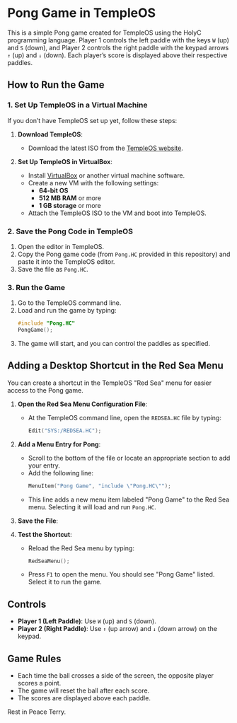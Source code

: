 # Pong Game in TempleOS

This is a simple Pong game created for TempleOS using the HolyC programming language. Player 1 controls the left paddle with the keys `W` (up) and `S` (down), and Player 2 controls the right paddle with the keypad arrows `↑` (up) and `↓` (down). Each player’s score is displayed above their respective paddles.

## How to Run the Game

### 1. Set Up TempleOS in a Virtual Machine

If you don’t have TempleOS set up yet, follow these steps:

1. **Download TempleOS**:
   - Download the latest ISO from the [TempleOS website](https://templeos.org/).

2. **Set Up TempleOS in VirtualBox**:
   - Install [VirtualBox](https://www.virtualbox.org/) or another virtual machine software.
   - Create a new VM with the following settings:
     - **64-bit OS**
     - **512 MB RAM** or more
     - **1 GB storage** or more
   - Attach the TempleOS ISO to the VM and boot into TempleOS.

### 2. Save the Pong Code in TempleOS

1. Open the editor in TempleOS.
2. Copy the Pong game code (from `Pong.HC` provided in this repository) and paste it into the TempleOS editor.
3. Save the file as `Pong.HC`.

### 3. Run the Game

1. Go to the TempleOS command line.
2. Load and run the game by typing:
   ```c
   #include "Pong.HC"
   PongGame();
   ```
3. The game will start, and you can control the paddles as specified.

## Adding a Desktop Shortcut in the Red Sea Menu

You can create a shortcut in the TempleOS "Red Sea" menu for easier access to the Pong game.

1. **Open the Red Sea Menu Configuration File**:
   - At the TempleOS command line, open the `REDSEA.HC` file by typing:
     ```c
     Edit("SYS:/REDSEA.HC");
     ```

2. **Add a Menu Entry for Pong**:
   - Scroll to the bottom of the file or locate an appropriate section to add your entry.
   - Add the following line:
     ```c
     MenuItem("Pong Game", "include \"Pong.HC\"");
     ```
   - This line adds a new menu item labeled "Pong Game" to the Red Sea menu. Selecting it will load and run `Pong.HC`.

3. **Save the File**:

4. **Test the Shortcut**:
   - Reload the Red Sea menu by typing:
     ```c
     RedSeaMenu();
     ```
   - Press `F1` to open the menu. You should see "Pong Game" listed. Select it to run the game.

## Controls

- **Player 1 (Left Paddle)**: Use `W` (up) and `S` (down).
- **Player 2 (Right Paddle)**: Use `↑` (up arrow) and `↓` (down arrow) on the keypad.

## Game Rules

- Each time the ball crosses a side of the screen, the opposite player scores a point.
- The game will reset the ball after each score.
- The scores are displayed above each paddle.

Rest in Peace Terry.
